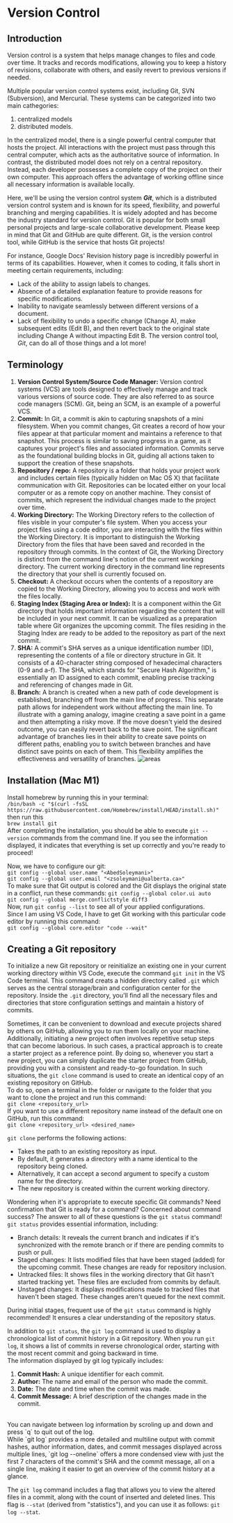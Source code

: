 # Version Control

## Introduction
Version control is a system that helps manage changes to files and code over time. It tracks and records modifications, allowing you to keep a history of revisions, collaborate with others, and easily revert to previous versions if needed.

Multiple popular version control systems exist, including Git, SVN (Subversion), and Mercurial. These systems can be categorized into two main cathegories:
1. centralized models
2. distributed models.

In the centralized model, there is a single powerful central computer that hosts the project. All interactions with the project must pass through this central computer, which acts as the authoritative source of information.
In contrast, the distributed model does not rely on a central repository. Instead, each developer possesses a complete copy of the project on their own computer. This approach offers the advantage of working offline since all necessary information is available locally.

Here, we'll be using the version control system **_Git_**, which is a distributed version control system and is known for its speed, flexibility, and powerful branching and merging capabilities. It is widely adopted and has become the industry standard for version control. Git is popular for both small personal projects and large-scale collaborative development. Please keep in mind that Git and GitHub are quite different. Git, is the version control tool, while GitHub is the service that hosts Git projects!

For instance, Google Docs' Revision history page is incredibly powerful in terms of its capabilities. However, when it comes to coding, it falls short in meeting certain requirements, including:
* Lack of the ability to assign labels to changes.
* Absence of a detailed explanation feature to provide reasons for specific modifications.
* Inability to navigate seamlessly between different versions of a document.
* Lack of flexibility to undo a specific change (Change A), make subsequent edits (Edit B), and then revert back to the original state including Change A without impacting Edit B.
The version control tool, _Git_, can do all of those things and a lot more!

## Terminology
1. **Version Control System/Source Code Manager:**
Version control systems (VCS) are tools designed to effectively manage and track various versions of source code. They are also referred to as source code managers (SCM). Git, being an SCM, is an example of a powerful VCS.
2. **Commit:**
In Git, a commit is akin to capturing snapshots of a mini filesystem. When you commit changes, Git creates a record of how your files appear at that particular moment and maintains a reference to that snapshot. This process is similar to saving progress in a game, as it captures your project's files and associated information. Commits serve as the foundational building blocks in Git, guiding all actions taken to support the creation of these snapshots.
3. **Repository / repo:**
A repository is a folder that holds your project work and includes certain files (typically hidden on Mac OS X) that facilitate communication with Git. Repositories can be located either on your local computer or as a remote copy on another machine. They consist of commits, which represent the individual changes made to the project over time.
4. **Working Directory:**
The Working Directory refers to the collection of files visible in your computer's file system. When you access your project files using a code editor, you are interacting with the files within the Working Directory.
It is important to distinguish the Working Directory from the files that have been saved and recorded in the repository through commits.
In the context of Git, the Working Directory is distinct from the command line's notion of the current working directory. The current working directory in the command line represents the directory that your shell is currently focused on.
5. **Checkout:**
A checkout occurs when the contents of a repository are copied to the Working Directory, allowing you to access and work with the files locally.
6. **Staging Index (Staging Area or Index):**
It is a component within the Git directory that holds important information regarding the content that will be included in your next commit. It can be visualized as a preparation table where Git organizes the upcoming commit. The files residing in the Staging Index are ready to be added to the repository as part of the next commit.
7. **SHA:**
A commit's SHA serves as a unique identification number (ID), representing the contents of a file or directory structure in Git. It consists of a 40-character string composed of hexadecimal characters (0-9 and a-f). The SHA, which stands for "Secure Hash Algorithm," is essentially an ID assigned to each commit, enabling precise tracking and referencing of changes made in Git.
8. **Branch:**
A branch is created when a new path of code development is established, branching off from the main line of progress. This separate path allows for independent work without affecting the main line.
To illustrate with a gaming analogy, imagine creating a save point in a game and then attempting a risky move. If the move doesn't yield the desired outcome, you can easily revert back to the save point. The significant advantage of branches lies in their ability to create save points on different paths, enabling you to switch between branches and have distinct save points on each of them. This flexibility amplifies the effectiveness and versatility of branches.
![areas](https://github.com/AbedSoleymani/Version-Control/assets/72225265/4316bffb-1cd6-482a-8929-62891fac6b26)
## Installation (Mac M1)
Install homebrew by running this in your terminal:
<br>
`/bin/bash -c "$(curl -fsSL https://raw.githubusercontent.com/Homebrew/install/HEAD/install.sh)"`
<br>
then run this
<br>
`brew install git`
<br>
After completing the installation, you should be able to execute `git --version` commands from the command line. If you see the information displayed, it indicates that everything is set up correctly and you're ready to proceed!

Now, we have to configure our git:
<br>
`git config --global user.name "<AbedSoleymani>"`
<br>
`git config --global user.email "<zsoleymani@ualberta.ca>"`
<br>
To make sure that Git output is colored and the Git displays the original state in a conflict, run these commands:
`git config --global color.ui auto`
<br>
`git config --global merge.conflictstyle diff3`
<br>
Now, run `git config --list` to see all of your applied configurations.
<br>
Since I am using VS Code, I have to get Git working with this particular code editor by running this command:
<br>
`git config --global core.editor "code --wait"`
## Creating a Git repository
To initialize a new Git repository or reinitialize an existing one in your current working directory within VS Code, execute the command `git init` in the VS Code terminal.
This command creats a hidden directory called `.git` which serves as the central storage/brain and configuration center for the repository.
Inside the `.git` directory, you'll find all the necessary files and directories that store configuration settings and maintain a history of commits.

Sometimes, it can be convenient to download and execute projects shared by others on GitHub, allowing you to run them locally on your machine.
Additionally, initiating a new project often involves repetitive setup steps that can become laborious.
In such cases, a practical approach is to create a starter project as a reference point.
By doing so, whenever you start a new project, you can simply duplicate the starter project from GitHub, providing you with a consistent and ready-to-go foundation.
In such situations, the `git clone` command is used to create an identical copy of an existing repository on GitHub.
<br>
To do so, open a terminal in the folder or navigate to the folder that you want to clone the project and run this command: <br>
`git clone <repository_url>`<br>
If you want to use a different repository name instead of the default one on GitHub, run this command:<br>
`git clone <repository_url> <desired_name>`

`git clone` performs the following actions:
* Takes the path to an existing repository as input.
* By default, it generates a directory with a name identical to the repository being cloned.
* Alternatively, it can accept a second argument to specify a custom name for the directory.
* The new repository is created within the current working directory.

Wondering when it's appropriate to execute specific Git commands?
Need confirmation that Git is ready for a command?
Concerned about command success?
The answer to all of these questions is the `git status` command!
`git status` provides essential information, including:
* Branch details: It reveals the current branch and indicates if it's synchronized with the remote branch or if there are pending commits to push or pull.
* Staged changes: It lists modified files that have been staged (added) for the upcoming commit. These changes are ready for repository inclusion.
* Untracked files: It shows files in the working directory that Git hasn't started tracking yet. These files are excluded from commits by default.
* Unstaged changes: It displays modifications made to tracked files that haven't been staged. These changes aren't queued for the next commit.

During initial stages, frequent use of the `git status` command is highly recommended! It ensures a clear understanding of the repository status.

In addition to `git status`, the `git log` command is used to display a chronological list of commit history in a Git repository. When you run `git log`, it shows a list of commits in reverse chronological order, starting with the most recent commit and going backward in time.
<br>
The information displayed by git log typically includes:
<br>
1. **Commit Hash:** A unique identifier for each commit.
2. **Author:** The name and email of the person who made the commit.
3. **Date:** The date and time when the commit was made.
4. **Commit Message:** A brief description of the changes made in the commit.
<br>
You can navigate between log information by scroling up and down and press `q` to quit out of the log.
<br>
While `git log` provides a more detailed and multiline output with commit hashes, author information, dates, and commit messages displayed across multiple lines, `git log --oneline` offers a more condensed view with just the first 7 characters of the commit's SHA and the commit message, all on a single line, making it easier to get an overview of the commit history at a glance.

The `git log` command includes a flag that allows you to view the altered files in a commit, along with the count of inserted and deleted lines. This flag is `--stat` (derived from "statistics"), and you can use it as follows: `git log --stat`.
